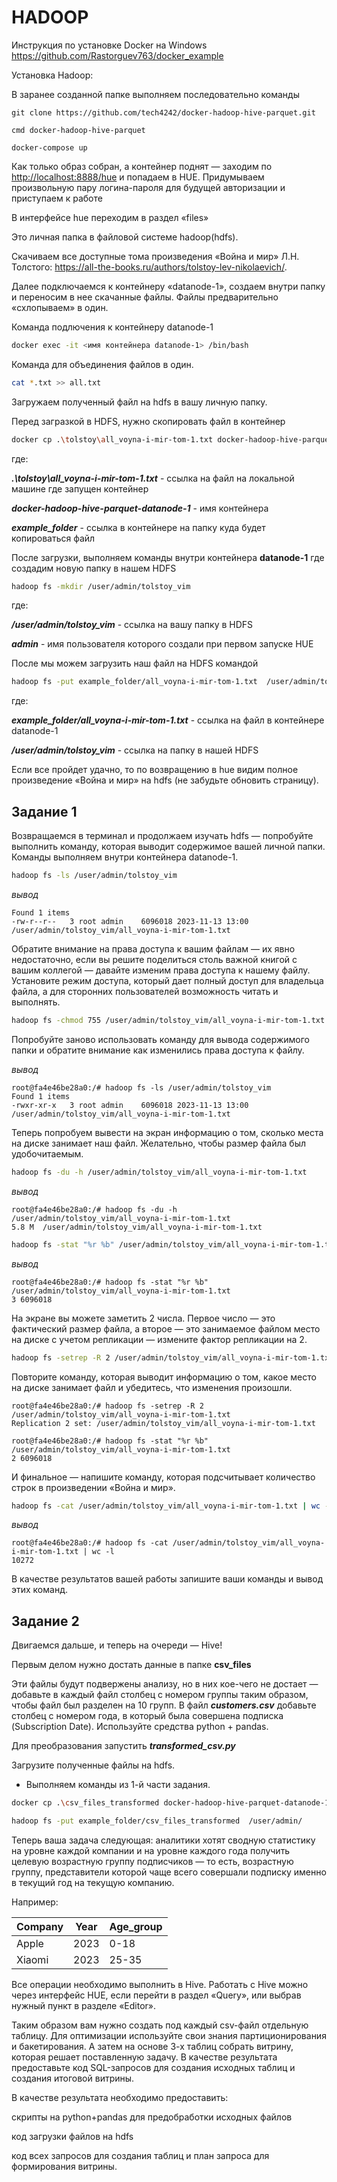 # HADOOP

Инструкция по установке Docker на Windows <https://github.com/Rastorguev763/docker_example>

Установка Hadoop:

В заранее созданной папке выполняем последовательно команды

```
git clone https://github.com/tech4242/docker-hadoop-hive-parquet.git
```

```
cmd docker-hadoop-hive-parquet
```

```
docker-compose up
```

Как только образ собран, а контейнер поднят — заходим по <http://localhost:8888/hue> и попадаем в HUE. Придумываем произвольную пару логина-пароля для будущей авторизации и приступаем к работе

В интерфейсе hue переходим в раздел «files»

Это личная папка в файловой системе hadoop(hdfs).

Скачиваем все доступные тома произведения «Война и мир» Л.Н. Толстого: <https://all-the-books.ru/authors/tolstoy-lev-nikolaevich/>.

Далее подключаемся к контейнеру «datanode-1», создаем внутри папку и переносим в нее скачанные файлы. Файлы предварительно «схлопываем» в один.

Команда подлючения к контейнеру datanode-1

```bash
docker exec -it <имя контейнера datanode-1> /bin/bash
```

Команда для объединения файлов в один.

```bash
cat *.txt >> all.txt
```

Загружаем полученный файл на hdfs в вашу личную папку.

Перед загразкой в HDFS, нужно скопировать файл в контейнер

```bash
docker cp .\tolstoy\all_voyna-i-mir-tom-1.txt docker-hadoop-hive-parquet-datanode-1:example_folder
```

где:

***.\tolstoy\all_voyna-i-mir-tom-1.txt*** - ссылка на файл на локальной машине где запущен контейнер

***docker-hadoop-hive-parquet-datanode-1*** - имя контейнера

***example_folder*** - ссылка в контейнере на папку куда будет копироваться файл

После загрузки, выполняем команды внутри контейнера **datanode-1** где создадим новую папку в нашем HDFS

```bash
hadoop fs -mkdir /user/admin/tolstoy_vim
```

где:

***/user/admin/tolstoy_vim*** - ссылка на вашу папку в HDFS

***admin*** - имя пользователя которого создали при первом запуске HUE

После мы можем загрузить наш файл на HDFS командой

```bash
hadoop fs -put example_folder/all_voyna-i-mir-tom-1.txt  /user/admin/tolstoy_vim
```

где:

***example_folder/all_voyna-i-mir-tom-1.txt*** - ссылка на файл в контейнере datanode-1

***/user/admin/tolstoy_vim*** - ссылка на папку в нашей HDFS

Если все пройдет удачно, то по возвращению в hue видим полное произведение «Война и мир» на hdfs (не забудьте обновить страницу).

## Задание 1

Возвращаемся в терминал и продолжаем изучать hdfs — попробуйте выполнить команду, которая выводит содержимое вашей личной папки.
Команды выполняем внутри контейнера datanode-1.

```bash
hadoop fs -ls /user/admin/tolstoy_vim
```

*вывод*

```
Found 1 items
-rw-r--r--   3 root admin    6096018 2023-11-13 13:00 /user/admin/tolstoy_vim/all_voyna-i-mir-tom-1.txt
```

Обратите внимание на права доступа к вашим файлам — их явно недостаточно, если вы решите поделиться столь важной книгой с вашим коллегой — давайте изменим права доступа к нашему файлу. Установите режим доступа, который дает полный доступ для владельца файла, а для сторонних пользователей возможность читать и выполнять.

```bash
hadoop fs -chmod 755 /user/admin/tolstoy_vim/all_voyna-i-mir-tom-1.txt
```

Попробуйте заново использовать команду для вывода содержимого папки и обратите внимание как изменились права доступа к файлу.

*вывод*

```
root@fa4e46be28a0:/# hadoop fs -ls /user/admin/tolstoy_vim
Found 1 items
-rwxr-xr-x   3 root admin    6096018 2023-11-13 13:00 /user/admin/tolstoy_vim/all_voyna-i-mir-tom-1.txt
```

Теперь попробуем вывести на экран информацию о том, сколько места на диске занимает наш файл. Желательно, чтобы размер файла был удобочитаемым.

```bash
hadoop fs -du -h /user/admin/tolstoy_vim/all_voyna-i-mir-tom-1.txt
```

*вывод*

```
root@fa4e46be28a0:/# hadoop fs -du -h /user/admin/tolstoy_vim/all_voyna-i-mir-tom-1.txt
5.8 M  /user/admin/tolstoy_vim/all_voyna-i-mir-tom-1.txt
```

```bash
hadoop fs -stat "%r %b" /user/admin/tolstoy_vim/all_voyna-i-mir-tom-1.txt
```

*вывод*

```
root@fa4e46be28a0:/# hadoop fs -stat "%r %b" /user/admin/tolstoy_vim/all_voyna-i-mir-tom-1.txt
3 6096018
```

На экране вы можете заметить 2 числа. Первое число — это фактический размер файла, а второе — это занимаемое файлом место на диске с учетом репликации — измените фактор репликации на 2.

```bash
hadoop fs -setrep -R 2 /user/admin/tolstoy_vim/all_voyna-i-mir-tom-1.txt
```

Повторите команду, которая выводит информацию о том, какое место на диске занимает файл и убедитесь, что изменения произошли.

```
root@fa4e46be28a0:/# hadoop fs -setrep -R 2 /user/admin/tolstoy_vim/all_voyna-i-mir-tom-1.txt
Replication 2 set: /user/admin/tolstoy_vim/all_voyna-i-mir-tom-1.txt

root@fa4e46be28a0:/# hadoop fs -stat "%r %b" /user/admin/tolstoy_vim/all_voyna-i-mir-tom-1.txt
2 6096018
```

И финальное — напишите команду, которая подсчитывает количество строк в произведении «Война и мир».

```bash
hadoop fs -cat /user/admin/tolstoy_vim/all_voyna-i-mir-tom-1.txt | wc -l
```

*вывод*

```
root@fa4e46be28a0:/# hadoop fs -cat /user/admin/tolstoy_vim/all_voyna-i-mir-tom-1.txt | wc -l
10272
```

В качестве результатов вашей работы запишите ваши команды и вывод этих команд.

## Задание 2

Двигаемся дальше, и теперь на очереди — Hive!

Первым делом нужно достать данные в папке **csv_files**

Эти файлы будут подвержены анализу, но в них кое-чего не достает — добавьте в каждый файл столбец с номером группы таким образом, чтобы файл был разделен на 10 групп. В файл ***customers.csv*** добавьте столбец с номером года, в который была совершена подписка (Subscription Date). Используйте средства python + pandas.

Для преобразования запустить ***transformed_csv.py***

Загрузите полученные файлы на hdfs.

- Выполняем команды из 1-й части задания.

```bash
docker cp .\csv_files_transformed docker-hadoop-hive-parquet-datanode-1:example_folder
```

```bash
hadoop fs -put example_folder/csv_files_transformed  /user/admin/
```

Теперь ваша задача следующая: аналитики хотят сводную статистику на уровне каждой компании и на уровне каждого года получить целевую возрастную группу подписчиков — то есть, возрастную группу, представители которой чаще всего совершали подписку именно в текущий год на текущую компанию.

Например:

|Company|Year|Age_group|
|-------|----|---------|
|Apple|2023|0-18|
|Xiaomi|2023|25-35|

Все операции необходимо выполнить в Hive. Работать с Hive можно через интерфейс HUE, если перейти в раздел «Query», или выбрав нужный пункт в разделе «Editor».

Таким образом вам нужно создать под каждый csv-файл отдельную таблицу. Для оптимизации используйте свои знания партиционирования и бакетирования. А затем на основе 3-х таблиц собрать витрину, которая решает поставленную задачу. В качестве результата предоставьте код SQL-запросов для создания исходных таблиц и создания итоговой витрины.

В качестве результата необходимо предоставить:

скрипты на python+pandas для предобработки исходных файлов

код загрузки файлов на hdfs

код всех запросов для создания таблиц и план запроса для формирования витрины.
